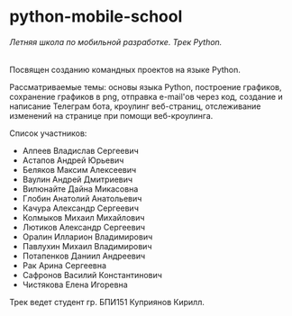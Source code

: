 # python-mobile-school
###### Летняя школа по мобильной разработке. Трек Python.

Посвящен созданию командных проектов на языке Python.

Рассматриваемые темы: основы языка Python, построение графиков, сохранение графиков в png, отправка e-mail'ов через код, создание и написание Телеграм бота, кроулинг веб-страниц, отслеживание изменений на странице при помощи веб-кроулинга.

Список участников:


* Алпеев Владислав Сергеевич
* Астапов Андрей Юрьевич
* Беляков Максим Алексеевич
* Ваулин Андрей Дмитриевич
* Вилюнайте Дайна Микасовна
* Глобин Анатолий Анатольевич
* Качура Александр Сергеевич
* Колмыков Михаил Михайлович
* Лютиков Александр Сергеевич
* Оралин Илларион Владимирович
* Павлухин Михаил Владимирович
* Потапенков Даниил Андреевич
* Рак Арина Сергеевна
* Сафронов Василий Константинович
* Чистякова Елена Игоревна

Трек ведет студент гр. БПИ151 Куприянов Кирилл.

